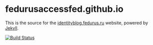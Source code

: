 # fedurusaccessfed.github.io 

This is the source for the [identityblog.fedurus.ru](http://docs.fedurus.ru) website, powered by [Jekyll](http://www.jekyllrb.com/).

[![Build Status](https://travis-ci.org/fedurusaccessfed/fedurusaccessfed.github.io.svg?branch=master)](https://travis-ci.org/fedurusaccessfed/fedurusaccessfed.github.io)

